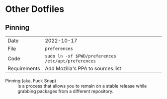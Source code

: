 # Other Dotfiles

## Pinning

|              |                                                     |
|--------------|-----------------------------------------------------|
| Date         | 2022-10-17                                          |
| File         | `preferences`                                       |
| Code         | `sudo ln -sf $PWD/preferences /etc/apt/preferences` |
| Requirements | Add Mozilla's PPA to sources.list                   |

<dl>
  <dt>Pinning (aka, Fuck Snap)</dt>
    <dd>is a process that allows you to remain on a stable release while
        grabbing packages from a different repository.</dd>
</dl>

